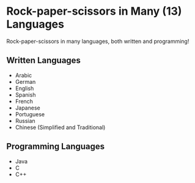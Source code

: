 Rock-paper-scissors in Many (13) Languages
=========================================

Rock-paper-scissors in many languages, both written and programming!

Written Languages
-----------------

- Arabic
- German
- English
- Spanish
- French
- Japanese
- Portuguese
- Russian
- Chinese (Simplified and Traditional)

Programming Languages
---------------------

- Java
- C
- C++
